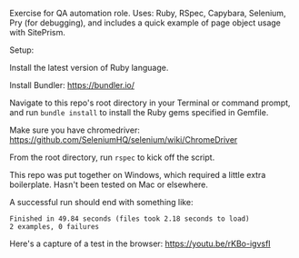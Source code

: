 Exercise for QA automation role. Uses: 
Ruby, RSpec, Capybara, Selenium, Pry (for debugging), and includes a quick example of page object usage with SitePrism.

Setup:

Install the latest version of Ruby language.

Install Bundler: https://bundler.io/

Navigate to this repo's root directory in your Terminal or command prompt, and run `bundle install` to install the Ruby gems specified in Gemfile.

Make sure you have chromedriver: https://github.com/SeleniumHQ/selenium/wiki/ChromeDriver

From the root directory, run `rspec` to kick off the script.


This repo was put together on Windows, which required a little extra boilerplate. Hasn't been tested on Mac or elsewhere.

A successful run should end with something like:
```
Finished in 49.84 seconds (files took 2.18 seconds to load)
2 examples, 0 failures
```

Here's a capture of a test in the browser:
https://youtu.be/rKBo-igvsfI